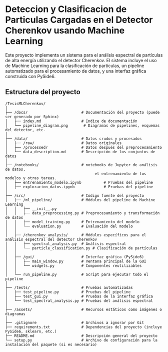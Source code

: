 # Deteccion y Clasificacion de Particulas Cargadas en el Detector Cherenkov usando Machine Learning
Este proyecto implementa un sistema para el análisis espectral de partículas de alta energía utilizando el detector Cherenkov. El sistema incluye el uso de Machine Learning para la clasificación de partículas, un pipeline automatizado para el procesamiento de datos, y una interfaz gráfica construida con PySide6.
## Estructura del proyecto

```plaintext
/TesisMLCherenkov/
│
├── /docs/                        # Documentación del proyecto (puede ser generado por Sphinx)
│   ├── index.md                  # Índice de documentación
│   └── pipeline_diagram.png       # Diagramas de pipelines, esquemas del detector, etc.
│
├── /data/                        # Datos crudos y procesados
│   ├── /raw/                     # Datos originales
│   ├── /processed/               # Datos después del preprocesamiento
│   └── data_description.md       # Descripción de los conjuntos de datos
│
├── /notebooks/                   # notebooks de Jupyter de análisis de datos, 
                                        el entrenamiento de los modelos y otras tareas.
│   ├── entrenamiento_modelo.ipynb          # Pruebas del pipeline
│   ├── exploracion_datos.ipynb             # Pruebas del pipeline
│
├── /src/                         # Código fuente del proyecto
│   ├── /ml_pipeline/             # Módulos del pipeline de Machine Learning
│   │   ├── __init__.py
│   │   ├── data_preprocessing.py # Preprocesamiento y transformación de datos
│   │   ├── model_training.py     # Entrenamiento del modelo
│   │   └── evaluation.py         # Evaluación del modelo
│   │
│   ├── /cherenkov_analysis/      # Módulos específicos para el análisis espectral del detector Cherenkov
│   │   ├── spectral_analysis.py  # Análisis espectral
│   │   └── particle_classification.py # Clasificación de partículas
│   │
│   ├── /gui/                     # Interfaz gráfica (PySide6)
│   │   ├── main_window.py        # Ventana principal de la GUI
│   │   └── widgets.py            # Componentes reutilizables
│   │
│   └── run_pipeline.py           # Script para ejecutar todo el pipeline
│
├── /tests/                       # Pruebas automatizadas
│   ├── test_pipeline.py          # Pruebas del pipeline
│   ├── test_gui.py               # Pruebas de la interfaz gráfica
│   └── test_spectral_analysis.py # Pruebas del análisis espectral
│
├── /assets/                      # Recursos estáticos como imágenes o diagramas
│
├── .gitignore                    # Archivos a ignorar por Git
├── requirements.txt              # Dependencias del proyecto (incluye PySide6, sklearn, etc.)
├── README.md                     # Descripción general del proyecto
└── setup.py                      # Archivo de configuración para la instalación del paquete (si es necesario)
```